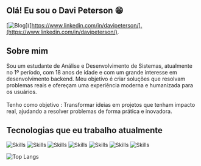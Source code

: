 ## Olá! Eu sou o Davi Peterson 😁
[![Blog](https://img.shields.io/badge/LinkedIn-0077B5?style=for-the-badge&logo=linkedin&logoColor=white)]([https://www.linkedin.com/in/davipeterson/].(https://www.linkedin.com/in/davipeterson/).

## Sobre mim
Sou um estudante de Análise e Desenvolvimento de Sistemas, atualmente no 1º período, com 18 anos de idade e com um grande interesse em desenvolvimento backend. Meu objetivo é criar soluções que resolvam problemas reais e ofereçam uma experiência moderna e humanizada para os usuários. <br /> <br />
Tenho como objetivo :  Transformar ideias em projetos que tenham impacto real, ajudando a resolver problemas de forma prática e inovadora.

## Tecnologias que eu trabalho atualmente

![Skills](https://img.shields.io/badge/HTML5-E34F26?style=for-the-badge&logo=html5&logoColor=white) 
![Skills](https://img.shields.io/badge/CSS3-1572B6?style=for-the-badge&logo=css3&logoColor=white) 
![Skills](https://img.shields.io/badge/JavaScript-F7DF1E?style=for-the-badge&logo=javascript&logoColor=black) 
![Skills](https://img.shields.io/badge/Tailwind_CSS-38B2AC?style=for-the-badge&logo=tailwind-css&logoColor=white)
![Skills](https://img.shields.io/badge/PHP-777BB4?style=for-the-badge&logo=php&logoColor=white)
![Skills](https://img.shields.io/badge/TypeScript-007ACC?style=for-the-badge&logo=typescript&logoColor=white)
![Skills](https://img.shields.io/badge/MySQL-00000F?style=for-the-badge&logo=mysql&logoColor=white) <br />

![Top Langs](https://github-readme-stats.vercel.app/api/top-langs/?username=drax-dev173&hide_progress=true)
